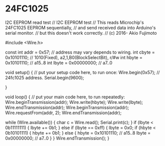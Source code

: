 # 24FC1025
I2C EEPROM read test
// I2C EEPROM test
// This reads Microchip's 24FC1025 EEPROM sequentially,
// and send received data into Arduino's serial monitor.
// but this doesn't work correctly.
// (c) 2016- Akio Fujimoto

#include <Wire.h>

const int addr = 0x57;  // address may vary depends to wiring.
int cbyte = 0x10101110; // 1010(Fixed), a2,1,B0(BlockSelectBit), r/#w
int hbyte = 0x10101110; // a15..8
int lbyte = 0x00000000; // a7..0

void setup() {
  // put your setup code here, to run once:
  Wire.begin(0x57); // 24fc1025 address.
  Serial.begin(9600);

}

void loop() {
  // put your main code here, to run repeatedly:
  Wire.beginTransmission(addr);
  Wire.write(hbyte);
  Wire.write(lbyte);
  Wire.endTransmission(addr);
  Wire.beginTransmission(addr);
  Wire.requestFrom(addr, 2);
  Wire.endTransmission(addr);

  while (Wire.available()) {
    char c = Wire.read();
    Serial.print(c);
  }
  if (lbyte < 0b11111111) {
    lbyte += 0b1;
  } else if (lbyte == 0xff) {
    lbyte = 0x0;
    if (hbyte < 0b10101111) {
      hbyte += 0b1;
    } else {
      hbyte = 0x10101110; // a15..8
      lbyte = 0x00000000; // a7..0
    }
  }
  Wire.endTransmission();
}

